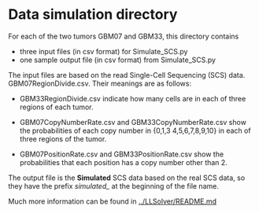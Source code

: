 # Data simulation directory

For each of the two tumors GBM07 and GBM33, this directory contains
- three input files (in csv format) for Simulate_SCS.py
- one sample output file (in csv format) from Simulate_SCS.py

The input files are based on the read Single-Cell Sequencing (SCS)
data. GBM07RegionDivide.csv.
Their meanings are as follows:

- GBM33RegionDivide.csv indicate how many cells are in each of three
  regions of each tumor.

- GBM07CopyNumberRate.csv and GBM33CopyNumberRate.csv show the
  probabilities of each copy number in {0,1,3 4,5,6,7,8,9,10} in each
  of three regions of the tumor.

- GBM07PositionRate.csv and GBM33PositionRate.csv show the
  probabilities that each position has a copy number other than 2.

The output file is the **Simulated** SCS data based on the real SCS
data, so they have the prefix *simulated_* at the beginning of the
file name.

Much more information can be found in
[../LLSolver/README.md](../LLSolver/README.md)
